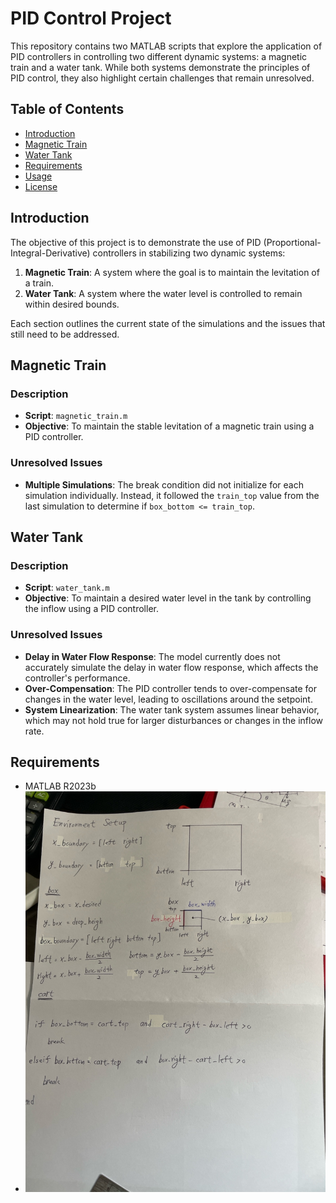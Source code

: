 # PID Control Project

This repository contains two MATLAB scripts that explore the application of PID controllers in controlling two different dynamic systems: a magnetic train and a water tank. While both systems demonstrate the principles of PID control, they also highlight certain challenges that remain unresolved.

## Table of Contents
- [Introduction](#introduction)
- [Magnetic Train](#magnetic-train)
- [Water Tank](#water-tank)
- [Requirements](#requirements)
- [Usage](#usage)
- [License](#license)

## Introduction

The objective of this project is to demonstrate the use of PID (Proportional-Integral-Derivative) controllers in stabilizing two dynamic systems:
1. **Magnetic Train**: A system where the goal is to maintain the levitation of a train.
2. **Water Tank**: A system where the water level is controlled to remain within desired bounds.

Each section outlines the current state of the simulations and the issues that still need to be addressed.

## Magnetic Train

### Description
- **Script**: `magnetic_train.m`
- **Objective**: To maintain the stable levitation of a magnetic train using a PID controller.

### Unresolved Issues
- **Multiple Simulations**: The break condition did not initialize for each simulation individually. Instead, it followed the `train_top` value from the last simulation to determine if `box_bottom <= train_top`.
## Water Tank

### Description
- **Script**: `water_tank.m`
- **Objective**: To maintain a desired water level in the tank by controlling the inflow using a PID controller.

### Unresolved Issues
- **Delay in Water Flow Response**: The model currently does not accurately simulate the delay in water flow response, which affects the controller's performance.
- **Over-Compensation**: The PID controller tends to over-compensate for changes in the water level, leading to oscillations around the setpoint.
- **System Linearization**: The water tank system assumes linear behavior, which may not hold true for larger disturbances or changes in the inflow rate.

## Requirements

- MATLAB R2023b
- ![Environment Setup](Environment_setup.jpeg)

